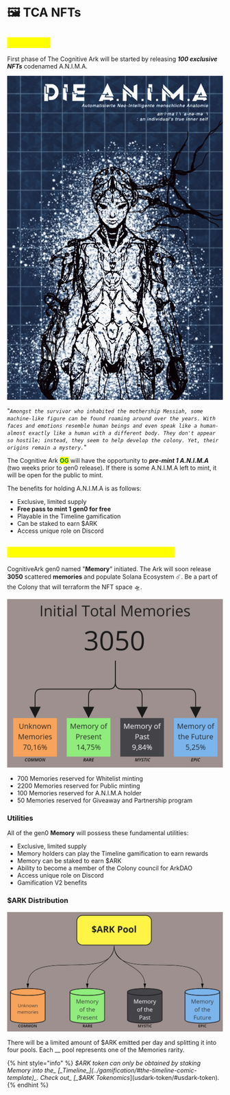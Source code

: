 # 🖼 TCA NFTs



## <mark style="color:yellow;">A.N.I.M.A</mark>

First phase of The Cognitive Ark will be started by releasing _**100 exclusive NFTs**_ codenamed A.N.I.M.A.&#x20;



![The A.N.I.M.A](<../../.gitbook/assets/ANIMA Blueprint.png>)

"_`Amongst the survivor who inhabited the mothership Messiah, some machine-like figure can be found roaming around over the years. With faces and emotions resemble human beings and even speak like a human- almost exactly like a human with a different body. They don't appear so hostile; instead, they seem to help develop the colony. Yet, their origins remain a mystery.`_"



The Cognitive Ark <mark style="color:green;">**OG**</mark> will have the opportunity to _**pre-mint 1 A.N.I.M.A**_ (two weeks prior to gen0 release). If there is some A.N.I.M.A left to mint, it will be open for the public to mint.

The benefits for holding A.N.I.M.A is as follows:

* Exclusive, limited supply
* **Free pass to mint 1 gen0 for free**
* Playable in the Timeline gamification
* Can be staked to earn $ARK
* Access unique role on Discord

## <mark style="color:yellow;">The Cognitive Ark gen0 (The Genesis)</mark>

CognitiveArk gen0 named "**Memory**" initiated. The Ark will soon release **3050** scattered **memories** and populate Solana Ecosystem ☄️. Be a part of the Colony that will terraform the NFT space 🛸.

![](<../../.gitbook/assets/Finance - Tokenomicsv2.jpg>)

* 700 Memories reserved for Whitelist minting
* 2200 Memories reserved for Public minting
* 100 Memories reserved for A.N.I.M.A holder
* 50 Memories reserved for Giveaway and Partnership program

### Utilities

All of the gen0 **Memory** will possess these fundamental utilities:

* Exclusive, limited supply
* Memory holders can play the Timeline gamification to earn rewards
* Memory can be staked to earn $ARK
* Ability to become a member of the Colony council for ArkDAO
* Access unique role on Discord
* Gamification V2 benefits

### $ARK Distribution

![](<../../.gitbook/assets/Finance - ARK Pool.jpg>)

There will be a limited amount of $ARK emitted per day and splitting it into four pools. Each __ pool represents one of the Memories rarity.&#x20;

{% hint style="info" %}
_$ARK token can only be obtained by staking Memory into the_ [_Timeline_](../gamification/#the-timeline-comic-template)_. Check out_ [_$ARK Tokenomics_](usdark-token/#usdark-token)_._
{% endhint %}
